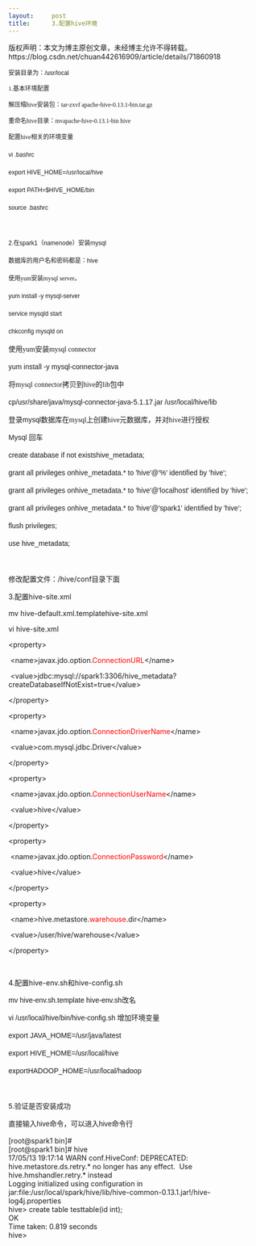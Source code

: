 ```yaml
---
layout:     post
title:      3.配置hive环境
---
```

<div id="article_content" class="article_content clearfix csdn-tracking-statistics" data-pid="blog" data-mod="popu_307" data-dsm="post">
								<div class="article-copyright">
					版权声明：本文为博主原创文章，未经博主允许不得转载。					https://blog.csdn.net/chuan442616909/article/details/71860918				</div>
								            <link rel="stylesheet" href="https://csdnimg.cn/release/phoenix/template/css/ck_htmledit_views-f76675cdea.css">
						<div class="htmledit_views" id="content_views">
                
<p><span style="font-family:'宋体';"><span style="font-size:12px;"><span style="font-family:Arial;">安装目录为：/usr/local</span><br></span></span></p>
<p><span style="font-family:'宋体';"><span style="font-size:12px;">1.基本环境配置</span></span></p>
<p><span style="font-family:'宋体';"><span style="font-size:12px;">解压缩hive安装包：tar-zxvf apache-hive-0.13.1-bin.tar.gz</span></span></p>
<p><span style="font-family:'宋体';"><span style="font-size:12px;"><span style="font-family:'宋体';">重命名hive目录：mvapache-hive-0.13.1-bin hive</span><br></span></span></p>
<p><span style="font-family:'宋体';"><span style="font-family:'宋体';"></span></span></p>
<p style="line-height:150%;vertical-align:baseline;">
<span style="font-family:'宋体';"><span style="font-size:12px;">配置hive相关的环境变量</span></span></p>
<p style="line-height:150%;vertical-align:baseline;">
<span style="font-family:Arial;"><span style="font-size:12px;">vi .bashrc</span></span></p>
<p style="line-height:150%;vertical-align:baseline;">
<span style="font-family:Arial;"><span style="font-size:12px;">export HIVE_HOME=/usr/local/hive</span></span></p>
<p style="line-height:150%;vertical-align:baseline;">
<span style="font-family:Arial;"><span style="font-size:12px;">export PATH=$HIVE_HOME/bin</span></span></p>
<p style="line-height:150%;vertical-align:baseline;">
<span style="font-family:Arial;"><span style="font-size:12px;">source .bashrc</span></span></p>
<p style="line-height:150%;vertical-align:baseline;">
<span style="font-family:Arial;"><span style="font-size:12px;"><br></span></span></p>
<p style="line-height:150%;vertical-align:baseline;">
<span style="font-family:Arial;"><span style="font-size:12px;">2.在spark1（namenode）安装mysql</span></span></p>
<p style="line-height:150%;vertical-align:baseline;">
<span style="font-family:Arial;"><span style="font-size:12px;">数据库的用户名和密码都是：hive</span></span></p>
<p style="line-height:150%;vertical-align:baseline;">
<span style="font-family:'宋体';"><span style="font-size:12px;">使用yum安装mysql server。</span></span></p>
<p style="line-height:150%;vertical-align:baseline;">
<span style="font-family:Arial;"><span style="font-size:12px;">yum install -y mysql-server</span></span></p>
<p style="line-height:150%;vertical-align:baseline;">
<span style="font-family:Arial;"><span style="font-size:12px;">service mysqld start</span></span></p>
<p style="line-height:150%;vertical-align:baseline;">
<span style="font-family:Arial;"><span style="font-size:12px;">chkconfig mysqld on</span></span></p>
<p style="line-height:150%;vertical-align:baseline;">
<span style="font-family:'宋体';">使用yum安装mysql connector</span></p>
<p style="line-height:150%;vertical-align:baseline;">
<span style="font-family:Arial;">yum install -y mysql-connector-java</span></p>
<p style="line-height:150%;vertical-align:baseline;">
<span style="font-family:Arial;"></span></p>
<p style="line-height:150%;vertical-align:baseline;">
<span style="font-family:'宋体';">将mysql connector拷贝到hive的lib包中</span></p>
<p style="line-height:150%;vertical-align:baseline;">
<span style="font-family:Arial;">cp/usr/share/java/mysql-connector-java-5.1.17.jar /usr/local/hive/lib</span></p>
<p style="line-height:150%;vertical-align:baseline;">
<span style="font-family:'宋体';">登录</span><span style="font-family:Arial;">mysql</span><span style="font-family:'宋体';">数据库在mysql上创建hive元数据库，并对hive进行授权</span></p>
<p style="line-height:150%;vertical-align:baseline;">
<span style="font-family:Arial;">Mysql</span><span style="font-family:Arial;"> </span>
<span style="font-family:'宋体';">回车</span></p>
<p style="line-height:150%;vertical-align:baseline;">
<span style="font-family:Arial;">create database if not existshive_metadata;</span></p>
<p style="line-height:150%;vertical-align:baseline;">
<span style="font-family:Arial;">grant all privileges onhive_metadata.* to 'hive'@'%' identified by 'hive';</span></p>
<p style="line-height:150%;vertical-align:baseline;">
<span style="font-family:Arial;">grant all privileges onhive_metadata.* to 'hive'@'localhost' identified by 'hive';</span></p>
<p style="line-height:150%;vertical-align:baseline;">
<span style="font-family:Arial;">grant all privileges onhive_metadata.* to 'hive'@'spark1' identified by 'hive';</span></p>
<p style="line-height:150%;vertical-align:baseline;">
<span style="font-family:Arial;">flush privileges;</span></p>
<p style="line-height:150%;vertical-align:baseline;">
<span style="font-family:Arial;">use hive_metadata;</span></p>
<p style="line-height:150%;vertical-align:baseline;">
<br></p>
<p style="line-height:150%;vertical-align:baseline;">
修改配置文件：/hive/conf目录下面</p>
<p style="line-height:150%;vertical-align:baseline;">
3.配置hive-site.xml</p>
<p style="line-height:150%;vertical-align:baseline;">
</p>
<p>mv hive-default.xml.templatehive-site.xml</p>
<p>vi hive-site.xml</p>
<p>&lt;property&gt;</p>
<p> &lt;name&gt;javax.jdo.option.<span style="color:#FF0000;">ConnectionURL</span>&lt;/name&gt;</p>
<p> &lt;value&gt;jdbc:mysql://spark1:3306/hive_metadata?createDatabaseIfNotExist=true&lt;/value&gt;</p>
<p>&lt;/property&gt;</p>
<p>&lt;property&gt;</p>
<p> &lt;name&gt;javax.jdo.option.<span style="color:#FF0000;">ConnectionDriverName</span>&lt;/name&gt;</p>
<p> &lt;value&gt;com.mysql.jdbc.Driver&lt;/value&gt;</p>
<p>&lt;/property&gt;</p>
<p>&lt;property&gt;</p>
<p> &lt;name&gt;javax.jdo.option.<span style="color:#FF0000;">ConnectionUserName</span>&lt;/name&gt;</p>
<p> &lt;value&gt;hive&lt;/value&gt;</p>
<p>&lt;/property&gt;</p>
<p>&lt;property&gt;</p>
<p> &lt;name&gt;javax.jdo.option.<span style="color:#FF0000;">ConnectionPassword</span>&lt;/name&gt;</p>
<p> &lt;value&gt;hive&lt;/value&gt;</p>
<p>&lt;/property&gt;</p>
<p>&lt;property&gt;</p>
<p> &lt;name&gt;hive.metastore.<span style="color:#FF0000;">warehouse</span>.dir&lt;/name&gt;</p>
<p> &lt;value&gt;/user/hive/warehouse&lt;/value&gt;</p>
<p>&lt;/property&gt;</p>
<br><p style="line-height:150%;vertical-align:baseline;">
4.配置hive-env.sh和hive-config.sh</p>
<p style="line-height:150%;vertical-align:baseline;">
</p>
<p style="line-height:150%;vertical-align:baseline;">
<span style="font-family:Arial;">mv hive-env.sh.template hive-env.sh改名</span></p>
<p style="line-height:150%;vertical-align:baseline;">
</p>
<p style="line-height:150%;vertical-align:baseline;">
<span style="font-family:Arial;">vi /usr/local/hive/bin/hive-config.sh 增加环境变量</span></p>
<p style="line-height:150%;vertical-align:baseline;">
<span style="font-family:Arial;">export JAVA_HOME=/usr/java/latest</span></p>
<p style="line-height:150%;vertical-align:baseline;">
<span style="font-family:Arial;">export HIVE_HOME=/usr/local/hive</span></p>
<p style="line-height:150%;vertical-align:baseline;">
<span style="font-family:Arial;">exportHADOOP_HOME=/usr/local/hadoop</span></p>
<p style="line-height:150%;vertical-align:baseline;">
<span style="font-family:Arial;"><br></span></p>
<p style="line-height:150%;vertical-align:baseline;">
<span style="font-family:Arial;">5.验证是否安装成功</span></p>
<p style="line-height:150%;vertical-align:baseline;">
<span style="font-family:Arial;">直接输入hive命令，可以进入hive命令行</span></p>
[root@spark1 bin]# <br>
[root@spark1 bin]# hive<br>
17/05/13 19:17:14 WARN conf.HiveConf: DEPRECATED: hive.metastore.ds.retry.* no longer has any effect.  Use hive.hmshandler.retry.* instead<br>
Logging initialized using configuration in jar:file:/usr/local/spark/hive/lib/hive-common-0.13.1.jar!/hive-log4j.properties<br>
hive&gt; create table testtable(id int);<br>
OK<br>
Time taken: 0.819 seconds<br>
hive&gt; <br><br><p style="line-height:150%;vertical-align:baseline;">
<span style="font-family:Arial;"><span style="font-size:12px;"><br></span></span></p>
<p style="line-height:150%;vertical-align:baseline;">
<span style="font-family:Arial;"><span style="font-size:12px;"><br></span></span></p>
<br>            </div>
                </div>